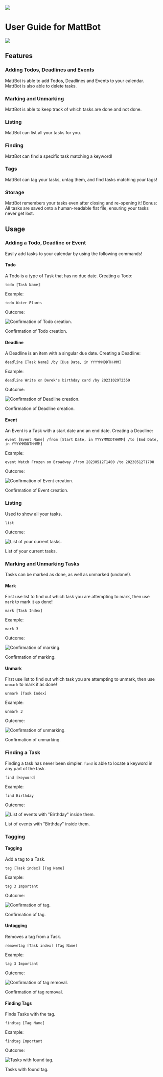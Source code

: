 ![](MattBot.png)
# User Guide for MattBot

![](Ui.png)
## Features
### Adding Todos, Deadlines and Events
MattBot is able to add Todos, Deadlines and Events to your calendar.
MattBot is also able to delete tasks.
### Marking and Unmarking
MattBot is able to keep track of which tasks are done and not done.
### Listing
MattBot can list all your tasks for you.
### Finding
MattBot can find a specific task matching a keyword!
### Tags
MattBot can tag your tasks, untag them, and find tasks matching your tags!
### Storage
MattBot remembers your tasks even after closing and re-opening it!
Bonus: All tasks are saved onto a human-readable flat file, ensuring your tasks never get lost.


## Usage 
### Adding a Todo, Deadline or Event

Easily add tasks to your calendar by using the following commands!
#### Todo
A Todo is a type of Task that has no due date.
Creating a Todo:
```
todo [Task Name]
```
Example:
```
todo Water Plants
```
Outcome:

![Confirmation of Todo creation.](examples/todo.png)

Confirmation of Todo creation.
#### Deadline
A Deadline is an item with a singular due date.
Creating a Deadline:
```
deadline [Task Name] /by [Due Date, in YYYYMMDDTHHMM] 
```
Example:
```
deadline Write on Derek's birthday card /by 20231029T2359
```
Outcome:

![Confirmation of Deadline creation.](examples/deadline.png)

Confirmation of Deadline creation.

#### Event
An Event is a Task with a start date and an end date.
Creating a Deadline:
```
event [Event Name] /from [Start Date, in YYYYMMDDTHHMM] /to [End Date, in YYYYMMDDTHHMM]
```
Example:
```
event Watch Frozen on Broadway /from 20230512T1400 /to 20230512T1700
```
Outcome:

![Confirmation of Event creation.](examples/event.png)

Confirmation of Event creation.

### Listing
Used to show all your tasks.
```
list
```
Outcome:

![List of your current tasks.](examples/list.png)

List of your current tasks.

### Marking and Unmarking Tasks
Tasks can be marked as done, as well as unmarked (undone!).
#### Mark
First use list to find out which task you are attempting to mark, then use `mark` to mark it as done!
```
mark [Task Index]
```
Example:
```
mark 3
```
Outcome:

![Confirmation of marking.](examples/mark.png)

Confirmation of marking.

#### Unmark
First use list to find out which task you are attempting to unmark, then use `unmark` to mark it as done!
```
unmark [Task Index]
```
Example:
```
unmark 3
```
Outcome:

![Confirmation of unmarking.](examples/unmark.png)

Confirmation of unmarking.

### Finding a Task
Finding a task has never been simpler. `find` is able to locate a keyword in any part of the task.
```
find [keyword]
```
Example:
```
find Birthday
```
Outcome:

![List of events with "Birthday" inside them.](examples/find.png)

List of events with "Birthday" inside them.

### Tagging
#### Tagging
Add a tag to a Task.
```
tag [Task index] [Tag Name]
```
Example:
```
tag 3 Important
```
Outcome:

![Confirmation of tag.](examples/tag.png)

Confirmation of tag.

#### Untagging
Removes a tag from a Task.
```
removetag [Task index] [Tag Name]
```
Example:
```
tag 3 Important
```
Outcome:

![Confirmation of tag removal.](examples/removetag.png)

Confirmation of tag removal.

#### Finding Tags
Finds Tasks with the tag.
```
findtag [Tag Name]
```
Example:
```
findtag Important
```
Outcome:

![Tasks with found tag.](examples/findtag.png)

Tasks with found tag.
